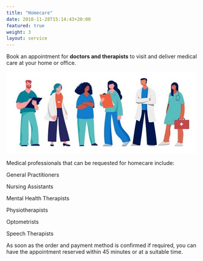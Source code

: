 ```yaml
---
title: "Homecare"
date: 2018-11-28T15:14:43+20:00  
featured: true
weight: 3
layout: service
---
```


Book an appointment for **doctors and therapists** to visit and deliver medical care at your home or office.

![Homecare](/images/illustrations/homecare.jpg)

Medical professionals that can be requested for homecare include:

General Practitioners 

Nursing Assistants

Mental Health Therapists 

Physiotherapists 

Optometrists

Speech Therapists 


As soon as the order and payment method is confirmed if required, you can have the appointment reserved within 45 minutes or at a suitable time. 





